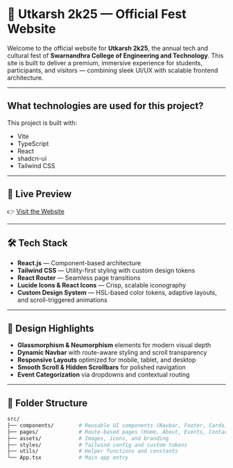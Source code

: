# 🎉 Utkarsh 2k25 — Official Fest Website

Welcome to the official website for **Utkarsh 2k25**, the annual tech and cultural fest of **Swarnandhra College of Engineering and Technology**. This site is built to deliver a premium, immersive experience for students, participants, and visitors — combining sleek UI/UX with scalable frontend architecture.

---

## What technologies are used for this project?

This project is built with:

- Vite
- TypeScript
- React
- shadcn-ui
- Tailwind CSS

---

## 🚀 Live Preview

👉 [Visit the Website](https://utkarsh2k25.swarnandhra.ac.in)

---

## 🛠️ Tech Stack

- **React.js** — Component-based architecture
- **Tailwind CSS** — Utility-first styling with custom design tokens
- **React Router** — Seamless page transitions
- **Lucide Icons & React Icons** — Crisp, scalable iconography
- **Custom Design System** — HSL-based color tokens, adaptive layouts, and scroll-triggered animations

---

## 🎨 Design Highlights

- **Glassmorphism & Neumorphism** elements for modern visual depth
- **Dynamic Navbar** with route-aware styling and scroll transparency
- **Responsive Layouts** optimized for mobile, tablet, and desktop
- **Smooth Scroll & Hidden Scrollbars** for polished navigation
- **Event Categorization** via dropdowns and contextual routing

---

## 📁 Folder Structure

```bash
src/
├── components/        # Reusable UI components (Navbar, Footer, Cards)
├── pages/             # Route-based pages (Home, About, Events, Contact)
├── assets/            # Images, icons, and branding
├── styles/            # Tailwind config and custom tokens
├── utils/             # Helper functions and constants
└── App.tsx            # Main app entry
